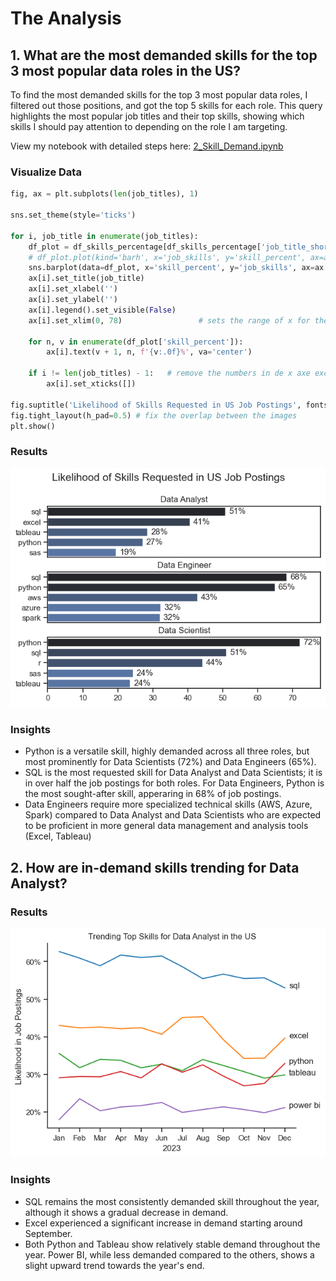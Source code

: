 # The Analysis

## 1. What are the most demanded skills for the top 3 most popular data roles in the US?

To find the most demanded skills for the top 3 most popular data roles, I filtered out those positions, and got the top 5 skills for each role. This query highlights the most popular job titles and their top skills, showing which skills I should pay attention to depending on the role I am targeting.

View my notebook with detailed steps here:
[2_Skill_Demand.ipynb](Project\2_Skill_Demand.ipynb)

### Visualize Data

```python
fig, ax = plt.subplots(len(job_titles), 1)

sns.set_theme(style='ticks')

for i, job_title in enumerate(job_titles):
    df_plot = df_skills_percentage[df_skills_percentage['job_title_short'] == job_title].head(5)
    # df_plot.plot(kind='barh', x='job_skills', y='skill_percent', ax=ax[i], title=job_title)
    sns.barplot(data=df_plot, x='skill_percent', y='job_skills', ax=ax[i], hue='skill_count', palette='dark:b_r')
    ax[i].set_title(job_title)
    ax[i].set_xlabel('')
    ax[i].set_ylabel('')
    ax[i].legend().set_visible(False)
    ax[i].set_xlim(0, 78)                 # sets the range of x for the three graphics: [0, 78]

    for n, v in enumerate(df_plot['skill_percent']):
        ax[i].text(v + 1, n, f'{v:.0f}%', va='center')

    if i != len(job_titles) - 1:   # remove the numbers in de x axe except for the last one
        ax[i].set_xticks([])

fig.suptitle('Likelihood of Skills Requested in US Job Postings', fontsize=15)
fig.tight_layout(h_pad=0.5) # fix the overlap between the images
plt.show()
```

### Results

![Visualization of Top Skills for Data Nerds](Project\Images\skill_demand_all_data_roles.png)

### Insights

- Python is a versatile skill, highly demanded across all three roles, but most prominently for Data Scientists (72%) and Data Engineers (65%).
- SQL is the most requested skill for Data Analyst and Data Scientists; it is in over half the job postings for both roles. For Data Engineers, Python is the most sought-after skill, apperaring in 68% of job postings.
- Data Engineers require more specialized technical skills (AWS, Azure, Spark) compared to Data Analyst and Data Scientists who are expected to be proficient in more general data management and analysis tools (Excel, Tableau)

## 2. How are in-demand skills trending for Data Analyst?

### Results
![Trending Top Skills for Data Analyst in the US](Project\Images\trending_skills.png)

### Insights
- SQL remains the most consistently demanded skill throughout the year, although it shows a gradual decrease in demand.
- Excel experienced a significant increase in demand starting around September.
- Both Python and Tableau show relatively stable demand throughout the year. Power BI, while less demanded compared to the others, shows a slight upward trend towards the year's end.